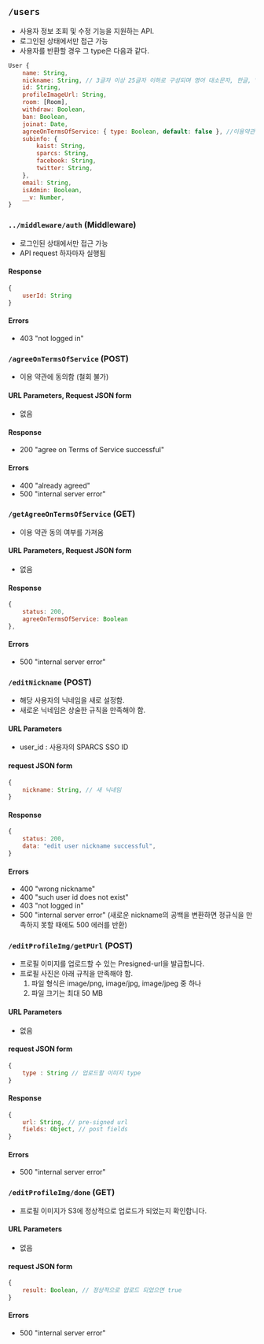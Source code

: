 ## `/users`

- 사용자 정보 조회 및 수정 기능을 지원하는 API.
- 로그인된 상태에서만 접근 가능
- 사용자를 반환할 경우 그 type은 다음과 같다.

```javascript
User {
    name: String,
    nickname: String, // 3글자 이상 25글자 이하로 구성되며 영어 대소문자, 한글, " ", 0~9, "-", "_" 으로만 이루어져야 함.
    id: String,
    profileImageUrl: String,
    room: [Room],
    withdraw: Boolean,
    ban: Boolean,
    joinat: Date,
    agreeOnTermsOfService: { type: Boolean, default: false }, //이용약관 동의 여부
    subinfo: {
        kaist: String,
        sparcs: String,
        facebook: String,
        twitter: String,
    },
    email: String,
    isAdmin: Boolean,
    __v: Number,
}
```

### `../middleware/auth` (Middleware)

- 로그인된 상태에서만 접근 가능
- API request 하자마자 실행됨

#### Response

```javascript
{
    userId: String
}
```

#### Errors

- 403 "not logged in"

### `/agreeOnTermsOfService` **(POST)**

- 이용 약관에 동의함 (철회 불가)

#### URL Parameters, Request JSON form

- 없음

#### Response

- 200 "agree on Terms of Service successful"

#### Errors

- 400 "already agreed"
- 500 "internal server error"

### `/getAgreeOnTermsOfService` **(GET)**

- 이용 약관 동의 여부를 가져옴

#### URL Parameters, Request JSON form

- 없음

#### Response

```javascript
{
    status: 200,
    agreeOnTermsOfService: Boolean
},
```

#### Errors

- 500 "internal server error"

### `/editNickname` **(POST)**

- 해당 사용자의 닉네임을 새로 설정함.
- 새로운 닉네임은 상술한 규칙을 만족해야 함.

#### URL Parameters

- user_id : 사용자의 SPARCS SSO ID

#### request JSON form

```javascript
{
    nickname: String, // 새 닉네임
}
```

#### Response

```javascript
{
    status: 200,
    data: "edit user nickname successful",
}
```

#### Errors

- 400 "wrong nickname"
- 400 "such user id does not exist"
- 403 "not logged in"
- 500 "internal server error"
(새로운 nickname의 공백을 변환하면 정규식을 만족하지 못할 때에도 500 에러를 반환)

### `/editProfileImg/getPUrl` **(POST)**

- 프로필 이미지를 업로드할 수 있는 Presigned-url을 발급합니다.
- 프로필 사진은 아래 규칙을 만족해야 함.
  1. 파일 형식은 image/png, image/jpg, image/jpeg 중 하나
  2. 파일 크기는 최대 50 MB

#### URL Parameters

- 없음

#### request JSON form

```javascript
{
    type : String // 업로드할 이미지 type
}
```

#### Response

```javascript
{
    url: String, // pre-signed url
    fields: Object, // post fields
}
```

#### Errors

- 500 "internal server error"

### `/editProfileImg/done` **(GET)**

- 프로필 이미지가 S3에 정상적으로 업로드가 되었는지 확인합니다.

#### URL Parameters

- 없음

#### request JSON form

```javascript
{
    result: Boolean, // 정상적으로 업로드 되었으면 true
}
```

#### Errors

- 500 "internal server error"
